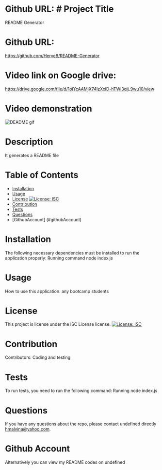 # Github URL:  # Project Title 
  README Generator

  # Github URL:
  https://github.com/Herve8/README-Generator

  # Video link on Google drive:
  https://drive.google.com/file/d/1oiYcAAMjX74IzXxiD-hTWi3qij_9wu10/view

   # Video demonstration
  ![DEADME gif](/demo/readme.gif)

  # Description
  It generates a README file

  # Table of Contents 
  * [Installation](#installation)
  * [Usage](#usage)
  * [License](#license)
  [![License: ISC](https://img.shields.io/badge/License-ISC-blue.svg)](https://github.com/Herve8/README-Generator)
  * [Contribution](#contributing)
  * [Tests](#tests)
  * [Questions](#questions)
  * [GithubAccount] (#githubAccount)
  
  # Installation
  The following necessary dependencies must be installed to run the application properly: Running command node index.js

  # Usage
  How to use this application. any bootcamp students

  # License
  This project is license under the ISC License license.
  [![License: ISC](https://img.shields.io/badge/License-ISC-blue.svg)](https://github.com/Herve8/README-Generator)

  # Contribution
  ​Contributors: Coding and testing

  # Tests
  To run tests, you need to run the following command: Running node index.js

  # Questions
  If you have any questions about the repo, please contact undefined directly hmalvina@yahoo.com.

  # Github Account
  Alternatively you can view my README codes on undefined
  
